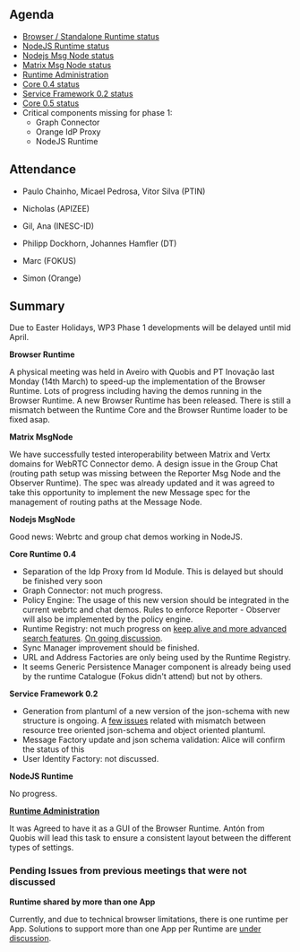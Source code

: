 Agenda
------

-	[Browser / Standalone Runtime status](https://github.com/reTHINK-project/dev-runtime-browser/issues)
-	[NodeJS Runtime status](https://github.com/reTHINK-project/dev-runtime-nodejs/issues)
-	[Nodejs Msg Node status](https://github.com/reTHINK-project/dev-msg-node-nodejs/issues)
-	[Matrix Msg Node status](https://github.com/reTHINK-project/dev-msg-node-matrix)
-	[Runtime Administration](https://github.com/reTHINK-project/core-framework/issues/160)
-	[Core 0.4 status](https://github.com/reTHINK-project/dev-runtime-core/milestones/Core%200.4%20)
-	[Service Framework 0.2 status](https://github.com/reTHINK-project/dev-service-framework/milestones/service-framework%200.2)
-	[Core 0.5 status](https://github.com/reTHINK-project/dev-runtime-core/milestones/Core%200.5%20)
- Critical components missing for phase 1:
  - Graph Connector
  - Orange IdP Proxy
  - NodeJS Runtime

Attendance
----------

-	Paulo Chainho, Micael Pedrosa, Vitor Silva (PTIN)

- Nicholas (APIZEE)

-	Gil, Ana (INESC-ID)

-	Philipp Dockhorn, Johannes Hamfler (DT)

- Marc (FOKUS)

- Simon (Orange)



Summary
-------

Due to Easter Holidays, WP3 Phase 1 developments will be delayed until mid April.

**Browser Runtime**

A physical meeting was held in Aveiro with Quobis and PT Inovação last Monday (14th March) to speed-up the implementation of the Browser Runtime. Lots of progress including having the demos running in the Browser Runtime. A new Browser Runtime has been released. There is still a mismatch between the Runtime Core and the Browser Runtime loader to be fixed asap.

**Matrix MsgNode**

We have successfully tested interoperability between Matrix and Vertx domains for WebRTC Connector demo. A design issue in the Group Chat (routing path setup was missing between the Reporter Msg Node and the Observer Runtime). The spec was already updated and it was agreed to take this opportunity to implement the new Message spec for the management of routing paths at the Message Node.

**Nodejs MsgNode**

Good news: Webrtc and group chat demos working in NodeJS.

**Core Runtime 0.4**

-	Separation of the Idp Proxy from Id Module. This is delayed but should be finished very soon
-	Graph Connector: not much progress.
- Policy Engine: The usage of this new version should be integrated in the current webrtc and chat demos. Rules to enforce Reporter - Observer will also be implemented by the policy engine.
- Runtime Registry: not much progress on [keep alive and more advanced search features](https://github.com/reTHINK-project/dev-runtime-core/issues/69). [On going discussion](https://github.com/reTHINK-project/dev-registry-domain/issues/8).
- Sync Manager improvement should be finished.
-	URL and Address Factories are only being used by the Runtime Registry.
-	It seems Generic Persistence Manager component is already being used by the runtime Catalogue (Fokus didn't attend) but not by others.



**Service Framework 0.2**

-	Generation from plantuml of a new version of the json-schema with new structure is ongoing. A [few issues](https://github.com/reTHINK-project/dev-service-framework/issues/22#issuecomment-199224873) related with mismatch between resource tree oriented json-schema and object oriented plantuml.
- Message Factory update and	json schema validation: Alice will confirm the status of this
-	User Identity Factory: not discussed.

**NodeJS Runtime**

No progress.

**[Runtime Administration](https://github.com/reTHINK-project/core-framework/issues/160)**

It was Agreed to have it as a GUI of the Browser Runtime. Antón from Quobis will lead this task to ensure a consistent layout between the different types of settings.


### Pending Issues from previous meetings that were not discussed

**Runtime shared by more than one App**

Currently, and due to technical browser limitations, there is one runtime per App. Solutions to support more than one App per Runtime are [under discussion](https://github.com/reTHINK-project/core-framework/issues/137).

